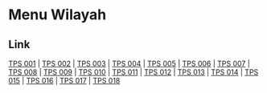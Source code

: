 # Menu Wilayah

## Link

[TPS 001](https://github.com/gigit-pemilu/pemilu-2024-18-lampung/tree/main/pilpres/hitung-suara/sub/18-lampung/sub/03-lampung-utara/sub/09-kotabumi-utara/sub/2001-madukoro/sub/001-tps)
 | 
[TPS 002](https://github.com/gigit-pemilu/pemilu-2024-18-lampung/tree/main/pilpres/hitung-suara/sub/18-lampung/sub/03-lampung-utara/sub/09-kotabumi-utara/sub/2001-madukoro/sub/002-tps)
 | 
[TPS 003](https://github.com/gigit-pemilu/pemilu-2024-18-lampung/tree/main/pilpres/hitung-suara/sub/18-lampung/sub/03-lampung-utara/sub/09-kotabumi-utara/sub/2001-madukoro/sub/003-tps)
 | 
[TPS 004](https://github.com/gigit-pemilu/pemilu-2024-18-lampung/tree/main/pilpres/hitung-suara/sub/18-lampung/sub/03-lampung-utara/sub/09-kotabumi-utara/sub/2001-madukoro/sub/004-tps)
 | 
[TPS 005](https://github.com/gigit-pemilu/pemilu-2024-18-lampung/tree/main/pilpres/hitung-suara/sub/18-lampung/sub/03-lampung-utara/sub/09-kotabumi-utara/sub/2001-madukoro/sub/005-tps)
 | 
[TPS 006](https://github.com/gigit-pemilu/pemilu-2024-18-lampung/tree/main/pilpres/hitung-suara/sub/18-lampung/sub/03-lampung-utara/sub/09-kotabumi-utara/sub/2001-madukoro/sub/006-tps)
 | 
[TPS 007](https://github.com/gigit-pemilu/pemilu-2024-18-lampung/tree/main/pilpres/hitung-suara/sub/18-lampung/sub/03-lampung-utara/sub/09-kotabumi-utara/sub/2001-madukoro/sub/007-tps)
 | 
[TPS 008](https://github.com/gigit-pemilu/pemilu-2024-18-lampung/tree/main/pilpres/hitung-suara/sub/18-lampung/sub/03-lampung-utara/sub/09-kotabumi-utara/sub/2001-madukoro/sub/008-tps)
 | 
[TPS 009](https://github.com/gigit-pemilu/pemilu-2024-18-lampung/tree/main/pilpres/hitung-suara/sub/18-lampung/sub/03-lampung-utara/sub/09-kotabumi-utara/sub/2001-madukoro/sub/009-tps)
 | 
[TPS 010](https://github.com/gigit-pemilu/pemilu-2024-18-lampung/tree/main/pilpres/hitung-suara/sub/18-lampung/sub/03-lampung-utara/sub/09-kotabumi-utara/sub/2001-madukoro/sub/010-tps)
 | 
[TPS 011](https://github.com/gigit-pemilu/pemilu-2024-18-lampung/tree/main/pilpres/hitung-suara/sub/18-lampung/sub/03-lampung-utara/sub/09-kotabumi-utara/sub/2001-madukoro/sub/011-tps)
 | 
[TPS 012](https://github.com/gigit-pemilu/pemilu-2024-18-lampung/tree/main/pilpres/hitung-suara/sub/18-lampung/sub/03-lampung-utara/sub/09-kotabumi-utara/sub/2001-madukoro/sub/012-tps)
 | 
[TPS 013](https://github.com/gigit-pemilu/pemilu-2024-18-lampung/tree/main/pilpres/hitung-suara/sub/18-lampung/sub/03-lampung-utara/sub/09-kotabumi-utara/sub/2001-madukoro/sub/013-tps)
 | 
[TPS 014](https://github.com/gigit-pemilu/pemilu-2024-18-lampung/tree/main/pilpres/hitung-suara/sub/18-lampung/sub/03-lampung-utara/sub/09-kotabumi-utara/sub/2001-madukoro/sub/014-tps)
 | 
[TPS 015](https://github.com/gigit-pemilu/pemilu-2024-18-lampung/tree/main/pilpres/hitung-suara/sub/18-lampung/sub/03-lampung-utara/sub/09-kotabumi-utara/sub/2001-madukoro/sub/015-tps)
 | 
[TPS 016](https://github.com/gigit-pemilu/pemilu-2024-18-lampung/tree/main/pilpres/hitung-suara/sub/18-lampung/sub/03-lampung-utara/sub/09-kotabumi-utara/sub/2001-madukoro/sub/016-tps)
 | 
[TPS 017](https://github.com/gigit-pemilu/pemilu-2024-18-lampung/tree/main/pilpres/hitung-suara/sub/18-lampung/sub/03-lampung-utara/sub/09-kotabumi-utara/sub/2001-madukoro/sub/017-tps)
 | 
[TPS 018](https://github.com/gigit-pemilu/pemilu-2024-18-lampung/tree/main/pilpres/hitung-suara/sub/18-lampung/sub/03-lampung-utara/sub/09-kotabumi-utara/sub/2001-madukoro/sub/018-tps)

